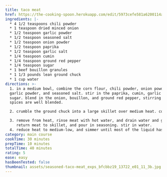```yaml
---
title: taco meat
href: https://the-cooking-spoon.herokuapp.com/edit/5973cefe581a6200114ad667
ingredients: |-
  * 4 1/2 teaspoons chili powder  
  * 1 teaspoon dried minced onion 
  * 1/2 teaspoon garlic powder
  * 1/2 teaspoon seasoned salt
  * 1/2 teaspoon onion powder 
  * 1/2 teaspoon paprika 
  * 1/2 teaspoon garlic salt 
  * 1/4 teaspoon cumin 
  * 1/4 teaspoon ground red pepper 
  * 1/4 teaspoon sugar
  * 1 beef bouillon granules 
  * 1 1/3 pounds lean ground chuck 
  * 1 cup water
directions: >-
  1. in a medium bowl, combine the corn flour, chili powder, onion powder,
  garlic powder, and seasoned salt. stir in the paprika, cumin, garlic salt, and
  sugar. blend in the onion, bouillon, and ground red pepper, stirring until all
  spices are well blended. 

  2. crumble the ground chuck into a large skillet over medium heat. cook, stirring, until browned. 

  3. remove from heat, rinse meat with hot water, and drain water and grease from beef.
     return meat to skillet, and pour in seasoning. stir in water. 
  4. reduce heat to medium-low, and simmer until most of the liquid has cooked away, about 20 minutes.
category: main course
cookTime: 30 minutes
prepTime: 10 minutes
totalTime: 40 minutes
rating: 5
ease: easy
hasBeenTested: false
thumbnail: assets/seasoned-taco-meat_exps_bfcbbz19_13722_e01_11_3b.jpg
---
```

